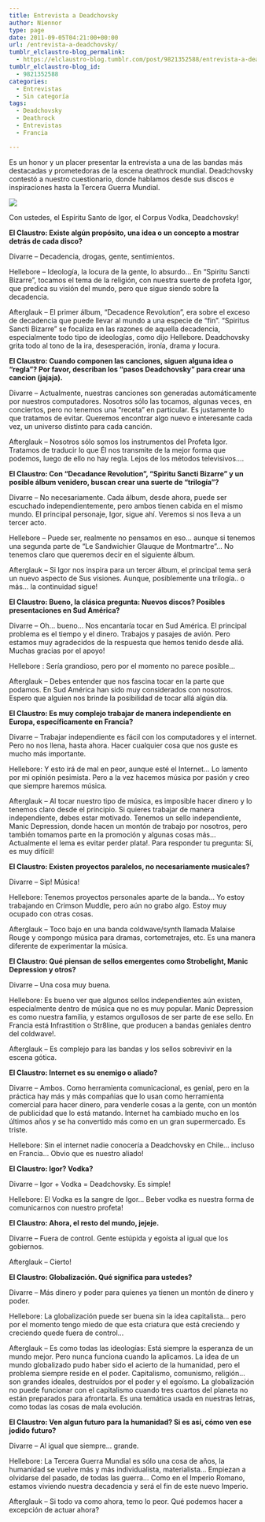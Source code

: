 ```yaml
---
title: Entrevista a Deadchovsky
author: Niennor
type: page
date: 2011-09-05T04:21:00+00:00
url: /entrevista-a-deadchovsky/
tumblr_elclaustro-blog_permalink:
  - https://elclaustro-blog.tumblr.com/post/9821352588/entrevista-a-deadchovsky
tumblr_elclaustro-blog_id:
  - 9821352588
categories:
  - Entrevistas
  - Sin categoría
tags:
  - Deadchovsky
  - Deathrock
  - Entrevistas
  - Francia

---
```

Es un honor y un placer presentar la entrevista a una de las bandas más destacadas y prometedoras de la escena deathrock mundial. Deadchovsky contestó a nuestro cuestionario, donde hablamos desde sus discos e inspiraciones hasta la Tercera Guerra Mundial.

<img decoding="async" src="https://64.media.tumblr.com/tumblr_lr17ofnCru1r04xdq.jpg" /> 

Con ustedes, el Espíritu Santo de Igor, el Corpus Vodka, Deadchovsky!

<!-- more -->

**El Claustro: Existe algún propósito, una idea o un concepto a mostrar detrás de cada disco?**

Divarre – Decadencia, drogas, gente, sentimientos.

Hellebore – Ideología, la locura de la gente, lo absurdo… En “Spiritu Sancti Bizarre”, tocamos el tema de la religión, con nuestra suerte de profeta Igor, que predica su visión del mundo, pero que sigue siendo sobre la decadencia.

Afterglauk – El primer álbum, “Decadence Revolution”, era sobre el exceso de decadencia que puede llevar al mundo a una especie de “fin”. “Spiritus Sancti Bizarre” se focaliza en las razones de aquella decadencia, especialmente todo tipo de ideologías, como dijo Hellebore. Deadchovsky grita todo al tono de la ira, desesperación, ironía, drama y locura.

**El Claustro: Cuando componen las canciones, siguen alguna idea o “regla”? Por favor, describan los “pasos Deadchovsky” para crear una cancion (jajaja).**

Divarre – Actualmente, nuestras canciones son generadas automáticamente por nuestros computadores. Nosotros sólo las tocamos, algunas veces, en conciertos, pero no tenemos una “receta” en particular. Es justamente lo que tratamos de evitar. Queremos encontrar algo nuevo e interesante cada vez, un universo distinto para cada canción.

Afterglauk – Nosotros sólo somos los instrumentos del Profeta Igor. Tratamos de traducir lo que Él nos transmite de la mejor forma que podemos, luego de ello no hay regla. Lejos de los métodos televisivos….

**El Claustro: Con “Decadance Revolution”, “Spiritu Sancti Bizarre” y un posible álbum venidero, buscan crear una suerte de “trilogía”?**

Divarre – No necesariamente. Cada álbum, desde ahora, puede ser escuchado independientemente, pero ambos tienen cabida en el mismo mundo. El principal personaje, Igor, sigue ahí. Veremos si nos lleva a un tercer acto.

Hellebore – Puede ser, realmente no pensamos en eso… aunque si tenemos una segunda parte de “Le Sandwichier Glauque de Montmartre”… No tenemos claro que queremos decir en el siguiente álbum.

Afterglauk – Si Igor nos inspira para un tercer álbum, el principal tema será un nuevo aspecto de Sus visiones. Aunque, posiblemente una trilogía.. o más… la continuidad sigue!

**El Claustro: Bueno, la clásica pregunta: Nuevos discos? Posibles presentaciones en Sud América?**

Divarre – Oh… bueno… Nos encantaría tocar en Sud América. El principal problema es el tiempo y el dinero. Trabajos y pasajes de avión. Pero estamos muy agradecidos de la respuesta que hemos tenido desde allá. Muchas gracias por el apoyo!

Hellebore : Sería grandioso, pero por el momento no parece posible…

Afterglauk – Debes entender que nos fascina tocar en la parte que podamos. En Sud América han sido muy considerados con nosotros. Espero que alguien nos brinde la posibilidad de tocar allá algún día.

**El Claustro: Es muy complejo trabajar de manera independiente en Europa, específicamente en Francia?**

Divarre – Trabajar independiente es fácil con los computadores y el internet. Pero no nos llena, hasta ahora. Hacer cualquier cosa que nos guste es mucho más importante.

Hellebore: Y esto irá de mal en peor, aunque esté el Internet… Lo lamento por mi opinión pesimista. Pero a la vez hacemos música por pasión y creo que siempre haremos música.

Afterglauk – Al tocar nuestro tipo de música, es imposible hacer dinero y lo tenemos claro desde el principio. Si quieres trabajar de manera independiente, debes estar motivado. Tenemos un sello independiente, Manic Depression, donde hacen un montón de trabajo por nosotros, pero también tomamos parte en la promoción y algunas cosas más… Actualmente el lema es evitar perder plata!. Para responder tu pregunta: Sí, es muy difícil!

**El Claustro: Existen proyectos paralelos, no necesariamente musicales?**

Divarre – Sip! Música!

Hellebore: Tenemos proyectos personales aparte de la banda… Yo estoy trabajando en Crimson Muddle, pero aún no grabo algo. Estoy muy ocupado con otras cosas.

Afterglauk – Toco bajo en una banda coldwave/synth llamada Malaise Rouge y compongo música para dramas, cortometrajes, etc. Es una manera diferente de experimentar la música.

**El Claustro: Qué piensan de sellos emergentes como Strobelight, Manic Depression y otros?**

Divarre – Una cosa muy buena.

Hellebore: Es bueno ver que algunos sellos independientes aún existen, especialmente dentro de música que no es muy popular. Manic Depression es como nuestra familia, y estamos orgullosos de ser parte de ese sello. En Francia está Infrastition o Str8line, que producen a bandas geniales dentro del coldwave!.

Afterglauk – Es complejo para las bandas y los sellos sobrevivir en la escena gótica.

**El Claustro: Internet es su enemigo o aliado?**

Divarre – Ambos. Como herramienta comunicacional, es genial, pero en la práctica hay más y más compañias que lo usan como herramienta comercial para hacer dinero, para venderle cosas a la gente, con un montón de publicidad que lo está matando. Internet ha cambiado mucho en los últimos años y se ha convertido más como en un gran supermercado. Es triste.

Hellebore: Sin el internet nadie conocería a Deadchovsky en Chile… incluso en Francia… Obvio que es nuestro aliado!

**El Claustro: Igor? Vodka?**

Divarre – Igor + Vodka = Deadchovsky. Es simple!

Hellebore: El Vodka es la sangre de Igor… Beber vodka es nuestra forma de comunicarnos con nuestro profeta!

**El Claustro: Ahora, el resto del mundo, jejeje.**

Divarre – Fuera de control. Gente estúpida y egoísta al igual que los gobiernos.

Afterglauk – Cierto!

**El Claustro: Globalización. Qué significa para ustedes?**

Divarre – Más dinero y poder para quienes ya tienen un montón de dinero y poder.

Hellebore: La globalización puede ser buena sin la idea capitalista… pero por el momento tengo miedo de que esta criatura que está creciendo y creciendo quede fuera de control…

Afterglauk – Es como todas las ideologías: Está siempre la esperanza de un mundo mejor. Pero nunca funciona cuando la aplicamos. La idea de un mundo globalizado pudo haber sido el acierto de la humanidad, pero el problema siempre reside en el poder. Capitalismo, comunismo, religión… son grandes ideales, destruídos por el poder y el egoísmo. La globalización no puede funcionar con el capitalismo cuando tres cuartos del planeta no están preparados para afrontarla. Es una temática usada en nuestras letras, como todas las cosas de mala evolución.

**El Claustro: Ven algun futuro para la humanidad? Si es así, cómo ven ese jodido futuro?**

Divarre – Al igual que siempre… grande.

Hellebore: La Tercera Guerra Mundial es sólo una cosa de años, la humanidad se vuelve más y más individualista, materialista… Empiezan a olvidarse del pasado, de todas las guerra… Como en el Imperio Romano, estamos viviendo nuestra decadencia y será el fin de este nuevo Imperio.

Afterglauk – Si todo va como ahora, temo lo peor. Qué podemos hacer a excepción de actuar ahora?
